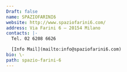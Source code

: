 ```yaml
---
Draft: false
name: SPAZIOFARINI6
website: http://www.spaziofarini6.com/
address: Via Farini 6 – 20154 Milano
contacts: |-
  Tel. 02 6208 6626

  [Info Mail](mailto:info@spaziofarini6.com)
bio: \-
path: spazio-farini-6
---
```

